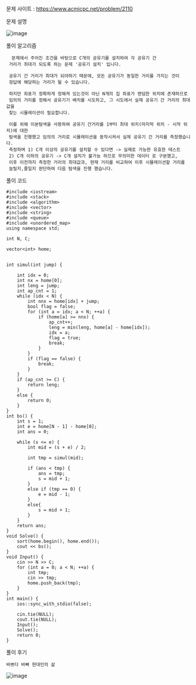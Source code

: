 문제 사이트 : https://www.acmicpc.net/problem/2110

문제 설명

![image](https://github.com/user-attachments/assets/01b86345-b6b5-4757-b956-3bc785e8b1d8)

풀이 알고리즘

      문제에서 주어진 조건을 바탕으로 C개의 공유기를 설치하여 각 공유기 간
     거리가 최대가 되도록 하는 문제 '공유기 설치' 입니다.
  
     공유기 간 거리가 최대가 되야하기 때문에, 모든 공유기가 동일한 거리를 가지는 것이
     정답에 해당하는 거리가 될 수 있습니다.
  
     하지만 좌표가 정확하게 정해져 있는것이 아닌 N개의 집 좌표가 랜덤한 위치에 존재하므로
     임의의 거리를 정해서 공유기기 배치를 시도하고, 그 시도에서 실제 공유기 간 거리의 최대값을
     찾는 시뮬레이션이 필요합니다.
  
     이를 위해 이분탐색을 사용하여 공유기 간거리를 1부터 최대 위치(마지막 위치 - 시작 위치)에 대한
     탐색을 진행했고 임의의 거리로 시뮬레이션을 동작시켜서 실제 공유기 간 거리를 측정했습니다.
     측정하며 1) C개 이상의 공유기를 설치할 수 있다면 -> 실제로 가능한 유효한 테스트
     2) C개 이하의 공유기 -> C개 설치가 불가능 하므로 무의미한 데이터 로 구분했고,
     이후 이전까지 측정한 거리의 최대값과, 현재 거리를 비교하여 이후 시뮬레이션할 거리를
     늘릴지,줄일지 판단하여 다음 탐색을 진행 했습니다. 

풀이 코드

    #include <iostream>
    #include <stack>
    #include <algorithm>
    #include <vector>
    #include <string>
    #include <queue>
    #include <unordered_map>
    using namespace std;
    
    int N, C;
    
    vector<int> home;
    
    
    int simul(int jump) {
        
        int idx = 0;
        int nx = home[0];
        int leng = jump;
        int ap_cnt = 1;
        while (idx < N) {
            int nnx = home[idx] + jump;
            bool flag = false;
            for (int a = idx; a < N; ++a) {
                if (home[a] >= nnx) {
                    ap_cnt++;
                    leng = min(leng, home[a] - home[idx]);
                    idx = a;
                    flag = true;
                    break;
                }
            }
            if (flag == false) {
                break;
            }
        }
        if (ap_cnt >= C) {
            return leng;
        }
        else {
            return 0;
        }
    }
    int bs() {
        int s = 1;
        int e = home[N - 1] - home[0];
        int ans = 0;
    
        while (s <= e) {
            int mid = (s + e) / 2;
    
            int tmp = simul(mid);
    
            if (ans < tmp) {
                ans = tmp;
                s = mid + 1;
            }
            else if (tmp == 0) {
                e = mid - 1;
            }
            else{
                s = mid + 1;
            }
        }
        return ans;
    }
    void Solve() {
        sort(home.begin(), home.end());
        cout << bs();
    }
    void Input() {
        cin >> N >> C;
        for (int a = 0; a < N; ++a) {
            int tmp;
            cin >> tmp;
            home.push_back(tmp);
        }
    }
    int main() {
        ios::sync_with_stdio(false);
    
        cin.tie(NULL);
        cout.tie(NULL);
        Input();
        Solve();
        return 0;
    }

풀이 후기

    바쁘다 바빠 현대인의 삶
![image](https://github.com/user-attachments/assets/680edf14-52f5-4e00-a145-fe9f6d4a5380)

